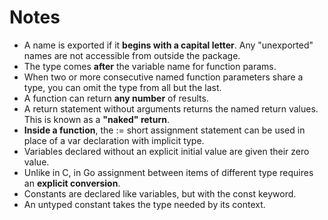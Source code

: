 # Notes

+ A name is exported if it **begins with a capital letter**. Any "unexported" names are not accessible from outside the package.
+ The type comes **after** the variable name for function params.
+ When two or more consecutive named function parameters share a type, you can omit the type from all but the last.
+ A function can return **any number** of results.
+ A return statement without arguments returns the named return values. This is known as a **"naked" return**.
+ **Inside a function**, the := short assignment statement can be used in place of a var declaration with implicit type.
+ Variables declared without an explicit initial value are given their zero value.
+ Unlike in C, in Go assignment between items of different type requires an **explicit conversion**.
+ Constants are declared like variables, but with the const keyword.
+ An untyped constant takes the type needed by its context.
